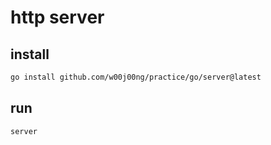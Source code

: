 # http server

## install

```sh
go install github.com/w00j00ng/practice/go/server@latest
```

## run

```sh
server
```
